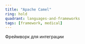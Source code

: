 ```yaml
---
title: "Apache Camel"
ring: hold
quadrant: languages-and-frameworks
tags: [framework, medical]
---
```


Фреймворк для интеграции
